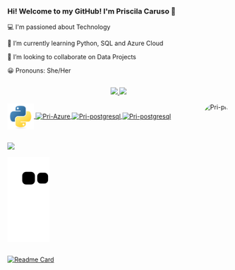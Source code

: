 ### Hi! Welcome to my GitHub! I'm Priscila Caruso 👋

💻 I'm passioned about Technology

🌱 I’m currently learning Python, SQL and Azure Cloud

👯 I’m looking to collaborate on Data Projects

😀 Pronouns: She/Her

##

<div align="center">
  <a href="https://github.com/Priscaruso">
  <img height="160em" src="https://github-readme-stats.vercel.app/api?username=Priscaruso&show_icons=true&theme=radical&include_all_commits=true&count_private=true"/>
  <img height="160em" src="https://github-readme-stats.vercel.app/api/top-langs/?username=Priscaruso&layout=compact&langs_count=7&theme=radical"/>
</div>
<div style="display: inline_block"><br>
 
  <img align="center" alt="Pri-Python" height="60" width="60" src="https://raw.githubusercontent.com/devicons/devicon/master/icons/python/python-original.svg">
  <img align="center" alt="Pri-Azure" height="120" width="120" src="https://cdn.jsdelivr.net/gh/devicons/devicon/icons/azure/azure-original-wordmark.svg">
  <img align="center" alt="Pri-postgresql" height="60" width="60" src="https://cdn.jsdelivr.net/gh/devicons/devicon/icons/postgresql/postgresql-original.svg">
  <img align="center" alt="Pri-postgresql" height="60" width="60" src="https://cdn.jsdelivr.net/gh/devicons/devicon/icons/jupyter/jupyter-original-wordmark.svg">
  <img align="right" alt="Pri-pic" height="150" style="border-radius:50px;" src="https://cdn.discordapp.com/attachments/838947037105225749/938447732778106971/prigif2.png?width=676&height=676">
</div>
  
  ##

<div> 
  <a href="https://www.linkedin.com/in/priscilacaruso/" target="_blank"><img src="https://img.shields.io/badge/LinkedIn-0077B5?style=for-the-badge&logo=linkedin&logoColor=white" target="_blank"></a>
 
  ![Snake animation](https://github.com/Priscaruso/Priscaruso/blob/output/github-contribution-grid-snake.svg)
  
  ##
  
  [![Readme Card](https://github-readme-stats.vercel.app/api/pin/?username=Priscaruso&repo=ETL_com_Python&theme=radical)](https://github.com/Priscaruso/ETL_com_Python)
</div>
  
<!--
**Priscaruso/Priscaruso** is a ✨ _special_ ✨ repository because its `README.md` (this file) appears on your GitHub profile.



